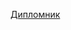 [Дипломник](https://docs.google.com/document/d/16C6iNGR3eV1dameUTPf4VapexVedOTY9B3Gt53TtEAY/edit?usp=sharing)
